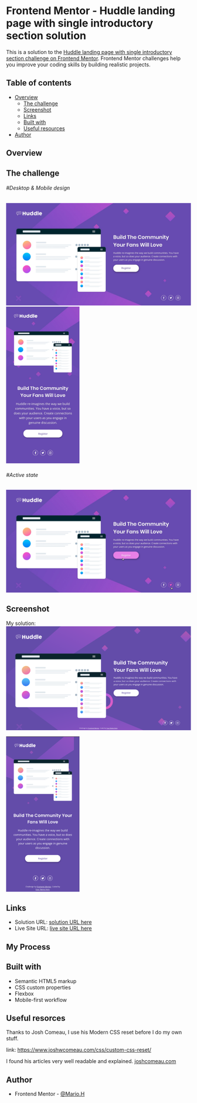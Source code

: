 # Frontend Mentor - Huddle landing page with single introductory section solution

This is a solution to the [Huddle landing page with single introductory section challenge on Frontend Mentor](https://www.frontendmentor.io/challenges/huddle-landing-page-with-a-single-introductory-section-B_2Wvxgi0). Frontend Mentor challenges help you improve your coding skills by building realistic projects.

## Table of contents

- [Overview](#overview)
  - [The challenge](#the-challenge)
  - [Screenshot](#screenshot)
  - [Links](#links)
  - [Built with](#built-with)
  - [Useful resources](#useful-resources)
- [Author](#author)


## Overview

## The challenge

######  #Desktop &  Mobile design                                                                           
<img src="design/desktop-design.jpg" width="550"/>   <img src="design/mobile-design.jpg" width="200"/> 

######  #Active state
<img src="design/active-states.jpg" width="550"/>
   

## Screenshot
My solution:
![desktop-solution](screenshots/huddle-page-desktop-view.png)
<!-- ![mobile-solution](screenshots/Huddle-page-mobile-view.png) -->
<img src="screenshots/Huddle-page-mobile-view.png" width="200"/>

## Links
- Solution URL: [solution URL here](https://github.com/sportif7/Huddle-page.git)
- Live Site URL: [live site URL here](https://sportif7.github.io/Huddle-page/)

## My Process

## Built with
- Semantic HTML5 markup
- CSS custom properties
- Flexbox
- Mobile-first workflow

## Useful resorces
Thanks to Josh Comeau, I use his Modern CSS reset before I do my own stuff. 

link: <https://www.joshwcomeau.com/css/custom-css-reset/>

I found his articles very well readable and explained.
[joshcomeau.com](https://www.joshwcomeau.com)

## Author

- Frontend Mentor - [@Mario.H](https://www.frontendmentor.io/profile/sportif7)

